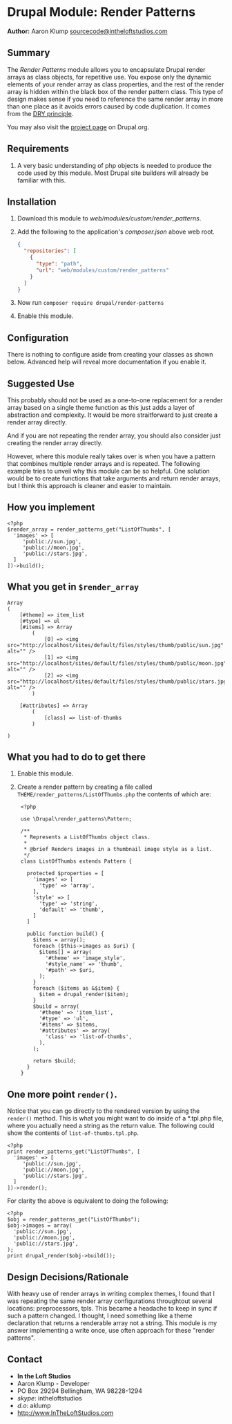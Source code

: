 # Drupal Module: Render Patterns

**Author:** Aaron Klump  <sourcecode@intheloftstudios.com>

## Summary

The _Render Patterns_ module allows you to encapsulate Drupal render arrays as class objects, for repetitive use.  You expose only the dynamic elements of your render array as class properties, and the rest of the render array is hidden within the black box of the render pattern class.  This type of design makes sense if you need to reference the same render array in more than one place as it avoids errors caused by code duplication.  It comes from the [DRY principle](https://en.wikipedia.org/wiki/Don%27t_repeat_yourself).

You may also visit the [project page](http://www.drupal.org/project/render_patterns) on Drupal.org.

## Requirements

1. A very basic understanding of php objects is needed to produce the code used by this module.  Most Drupal site builders will already be familiar with this.

## Installation

1. Download this module to _web/modules/custom/render_patterns_.
1. Add the following to the application's _composer.json_ above web root.

    ```json
    {
      "repositories": [
        {
          "type": "path",
          "url": "web/modules/custom/render_patterns"
        }
      ]
    }
    ```

1. Now run `composer require drupal/render-patterns`
1. Enable this module.

## Configuration

There is nothing to configure aside from creating your classes as shown below.  Advanced help will reveal more documentation if you enable it.

## Suggested Use

This probably should not be used as a one-to-one replacement for a render array based on a single theme function as this just adds a layer of abstraction and complexity.  It would be more straitforward to just create a render array directly.  

And if you are not repeating the render array, you should also consider just creating the render array directly.

However, where this module really takes over is when you have a pattern that combines multiple render arrays and is repeated.  The following example tries to unveil why this module can be so helpful.  One solution would be to create functions that take arguments and return render arrays, but I think this approach is cleaner and easier to maintain.

## How you implement

    <?php
    $render_array = render_patterns_get("ListOfThumbs", [
      'images' => [
         'public://sun.jpg',
         'public://moon.jpg',
         'public://stars.jpg',
      ]
    ])->build();

## What you get in `$render_array`

    Array
    (
        [#theme] => item_list
        [#type] => ul
        [#items] => Array
            (
                [0] => <img src="http://localhost/sites/default/files/styles/thumb/public/sun.jpg" alt="" />
                [1] => <img src="http://localhost/sites/default/files/styles/thumb/public/moon.jpg" alt="" />
                [2] => <img src="http://localhost/sites/default/files/styles/thumb/public/stars.jpg" alt="" />
            )

        [#attributes] => Array
            (
                [class] => list-of-thumbs
            )

    )

## What you had to do to get there

1. Enable this module.
1. Create a render pattern by creating a file called `THEME/render_patterns/ListOfThumbs.php` the contents of which are:

        <?php
        
        use \Drupal\render_patterns\Pattern;
        
        /**
         * Represents a ListOfThumbs object class.
         * 
         * @brief Renders images in a thumbnail image style as a list.
         */
        class ListOfThumbs extends Pattern {
        
          protected $properties = [
            'images' => [
              'type' => 'array',
            ],
            'style' => [
              'type' => 'string',
              'default' => 'thumb',
            ]
          ]

          public function build() {
            $items = array();
            foreach ($this->images as $uri) {
              $items[] = array(
                '#theme' => 'image_style',
                '#style_name' => 'thumb',
                '#path' => $uri,
              );
            }
            foreach ($items as &$item) {
              $item = drupal_render($item);
            }
            $build = array(
              '#theme' => 'item_list',
              '#type' => 'ul',
              '#items' => $items,
              '#attributes' => array(
                'class' => 'list-of-thumbs',
              ),
            );

            return $build;
          }
        }

## One more point `render()`.

Notice that you can go directly to the rendered version by using the `render()` method. This is what you might want to do inside of a *.tpl.php file, where you actually need a string as the return value.  The following could show the contents of `list-of-thumbs.tpl.php`.

    <?php
    print render_patterns_get("ListOfThumbs", [
      'images' => [
         'public://sun.jpg',
         'public://moon.jpg',
         'public://stars.jpg',
      ]
    ])->render();

For clarity the above is equivalent to doing the following:

    <?php
    $obj = render_patterns_get("ListOfThumbs");
    $obj->images = array(
      'public://sun.jpg',
      'public://moon.jpg',
      'public://stars.jpg',
    );
    print drupal_render($obj->build());

## Design Decisions/Rationale

With heavy use of render arrays in writing complex themes, I found that I was repeating the same render array configurations throughtout several locations: preprocessors, tpls.  This became a headache to keep in sync if such a pattern changed.  I thought, I need something like a theme declaration that returns a renderable array not a string.  This module is my answer implementing a write once, use often approach for these "render patterns".

## Contact

* **In the Loft Studios**
* Aaron Klump - Developer
* PO Box 29294 Bellingham, WA 98228-1294
* _skype_: intheloftstudios
* _d.o_: aklump
* <http://www.InTheLoftStudios.com>

